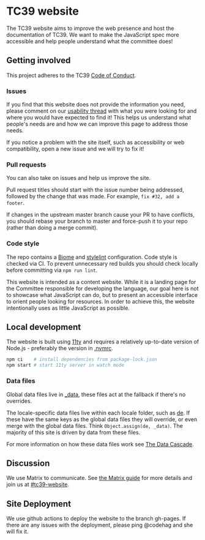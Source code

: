 # TC39 website

The TC39 website aims to improve the web presence and host the documentation of TC39. We want to
make the JavaScript spec more accessible and help people understand what the committee does!

## Getting involved

This project adheres to the TC39 [Code of Conduct](https://tc39.es/code-of-conduct/).

### Issues

If you find that this website does not provide the information you need, please comment on our
[usability thread](https://github.com/tc39/tc39.github.io/issues/41) with
what you were looking for and where you would have expected to find it! This
helps us understand what people's needs are and how we can improve this page to address those needs.

If you notice a problem with the site itself, such as accessibility or web compatibility, open a new issue and we will try to fix it!

### Pull requests

You can also take on issues and help us improve the site.

Pull request titles should start with the issue number being addressed, followed by
the change that was made. For example, `fix #32, add a footer`.

If changes in the upstream master branch cause your PR to have conflicts, you should
rebase your branch to master and force-push it to your repo (rather than doing a
merge commit).

### Code style

The repo contains a [Biome](https://biomejs.dev/) and [stylelint](https://stylelint.io/) configuration.
Code style is checked via CI. To prevent unnecessary red builds you should check locally before committing via `npm run lint`.

This website is intended as a content website. While it is a landing page for the Committee responsible for developing the language, our goal here is not to showcase what JavaScript can do, but to present an accessible interface to orient people looking for resources. In order to achieve this, the website intentionally uses as little JavaScript as possible.

## Local development

The website is built using [11ty](https://www.11ty.dev/) and requires a relatively up-to-date version of Node.js - preferably the version in [.nvmrc](./.nvmrc).

```sh
npm ci    # install dependencies from package-lock.json
npm start # start 11ty server in watch mode
```

### Data files

Global data files live in [\_data](./_data), these files act at the fallback if there's no overrides.

The locale-specific data files live within each locale folder, such as [de](./de). If these have the same keys as the global data files they will override, or even merge with the global data files. Think `Object.assign(de, _data)`. The majority of this site is driven by data from these files.

For more information on how these data files work see [The Data Cascade](https://www.11ty.dev/docs/data-cascade/).

## Discussion

We use Matrix to communicate. See [the Matrix guide](https://github.com/tc39/how-we-work/blob/main/matrix-guide.md) for more details and join us at [#tc39-website](https://matrix.to/#/#tc39-website:matrix.org).

## Site Deployment

We use github actions to deploy the website to the branch gh-pages. If there are any issues with the
deployment, please ping @codehag and she will fix it.
